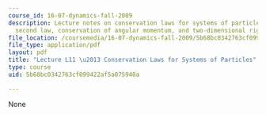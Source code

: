 ```yaml
---
course_id: 16-07-dynamics-fall-2009
description: Lecture notes on conservation laws for systems of particles, Newton's
  second law, conservation of angular momentum, and two-dimensional rigid bodies.
file_location: /coursemedia/16-07-dynamics-fall-2009/5b68bc0342763cf099422af5a075940a_MIT16_07F09_Lec11.pdf
file_type: application/pdf
layout: pdf
title: "Lecture L11 \u2013 Conservation Laws for Systems of Particles"
type: course
uid: 5b68bc0342763cf099422af5a075940a

---
```

None